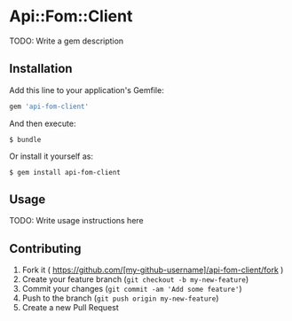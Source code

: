 # Api::Fom::Client

TODO: Write a gem description

## Installation

Add this line to your application's Gemfile:

```ruby
gem 'api-fom-client'
```

And then execute:

    $ bundle

Or install it yourself as:

    $ gem install api-fom-client

## Usage

TODO: Write usage instructions here

## Contributing

1. Fork it ( https://github.com/[my-github-username]/api-fom-client/fork )
2. Create your feature branch (`git checkout -b my-new-feature`)
3. Commit your changes (`git commit -am 'Add some feature'`)
4. Push to the branch (`git push origin my-new-feature`)
5. Create a new Pull Request
